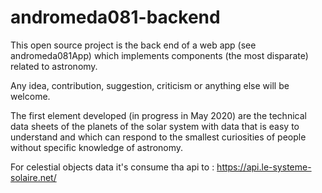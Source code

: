 # andromeda081-backend
This open source project is the back end of a web app (see andromeda081App) which implements components (the most 
disparate) related to astronomy.

Any idea, contribution, suggestion, criticism or anything else will be welcome.

The first element developed (in progress in May 2020) are the technical data sheets of the planets of the solar system
with data that is easy to understand and which can respond to the smallest curiosities of people without specific 
knowledge of astronomy.

For celestial objects data it's consume tha api to : https://api.le-systeme-solaire.net/
